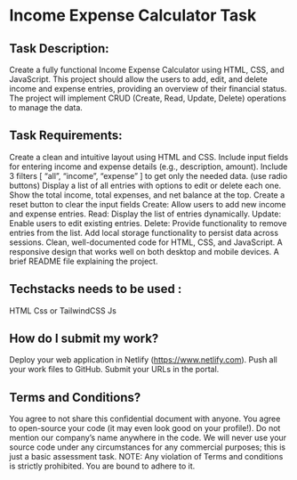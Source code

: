 # Income Expense Calculator Task


## Task Description:

Create a fully functional Income Expense Calculator using HTML, CSS, and JavaScript. This project should allow the users to add, edit, and delete income and expense entries, providing an overview of their financial status. The project will implement CRUD (Create, Read, Update, Delete) operations to manage the data.


## Task Requirements:

Create a clean and intuitive layout using HTML and CSS.
Include input fields for entering income and expense details (e.g., description, amount).
Include 3 filters [ “all”, “income”, “expense” ] to get only the needed data. (use radio buttons)
Display a  list of all entries with options to edit or delete each one.
Show the total income, total expenses, and net balance at the top.
Create a reset button to clear the input fields
Create: Allow users to add new income and expense entries.
Read: Display the list of entries dynamically.
Update: Enable users to edit existing entries.
Delete: Provide functionality to remove entries from the list.
Add local storage functionality to persist data across sessions.
Clean, well-documented code for HTML, CSS, and JavaScript.
A responsive design that works well on both desktop and mobile devices.
A brief README file explaining the project.


## Techstacks needs to be used : 

HTML
Css or TailwindCSS
Js

## How do I submit my work?
Deploy your web application in Netlify (https://www.netlify.com).
Push all your work files to GitHub.
Submit your URLs in the portal.

## Terms and Conditions?
You agree to not share this confidential document with anyone. 
You agree to open-source your code (it may even look good on your profile!). Do not mention our company’s name anywhere in the code.
We will never use your source code under any circumstances for any commercial purposes; this is just a basic assessment task. 
NOTE: Any violation of Terms and conditions is strictly prohibited. You are bound to adhere to it.


